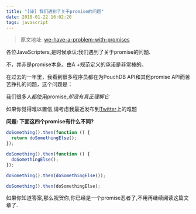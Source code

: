 ```yaml
---
title: "[译] 我们遇到了关于promise的问题"
date: 2018-01-22 16:02:20
tags: javascript
---
```


> 原文地址: [we-have-a-problem-with-promises](https://pouchdb.com/2015/05/18/we-have-a-problem-with-promises.html)

各位JavaScripters,是时候承认:我们遇到了关于promise的问题.

不，并非是promise本身。由A +规范定义的承诺是非常棒的。

在过去的一年里，我看到很多程序员都在为PouchDB API和其他promise API而苦苦挣扎的问题，这个问题是：

我们很多人都使用promise,*却没有真正理解它*

如果你觉得难以置信,请考虑我最近发布到[Twitter](https://twitter.com/nolanlawson/status/578948854411878400)上的难题

**问题: 下面这四个promise有什么不同?**
```javascript
doSomething().then(function () {
  return doSomethingElse();
});

doSomething().then(function () {
  doSomethingElse();
});

doSomething().then(doSomethingElse());

doSomething().then(doSomethingElse);
```
如果你知道答案,那么祝贺你,你已经是一个promise忍者了,不用再继续阅读这篇文章了.